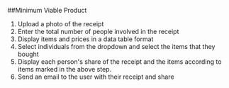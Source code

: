 ##Minimum Viable Product 

1. Upload a photo of the receipt 
2. Enter the total number of people involved in the receipt
3. Display items and prices in a data table format 
4. Select individuals from the dropdown and select the items that they bought 
5. Display each person's share of the receipt and the items according to items marked in the above step.
6. Send an email to the user with their receipt and share
